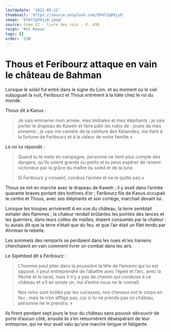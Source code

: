 ```yaml
---
lastUpdate: '2021-05-12'
thumbnail: 'https://source.unsplash.com/EFm7JpD9jy8'
image: 'EFm7JpD9jy8.jpeg'
source: tome II - livre des rois - P. 436
reign: 'Keï Kaous'
tags: []
order: '150'
---
```


# Thous et Feribourz attaque en vain le château de Bahman

Lorsque le soleil fut entré dans le signe du Lion. et au moment où le ciel subjuguait la nuit, Feribourz et Thous entrèrent à la hâte chez le roi du monde.

Thous dit à Kaous :

> Je vais emmener mon armée, mes timbales et mes éléphants ; je vais porter le drapeau de Kaweh et faire pâlir les rubis de : joues de mes ennemis ; je vais me ceindre de la ceinture des Keïanides, me fiant à la fortune de Feribourz et à la valeur de notre famille.»

Le roi lui répondit :

> Quand tu te mets en campagne, personne ne tient plus compte des dangers, qu’ils soient grands ou petits et tu peux espérer de revenir victorieux par la grâce du maître du soleil et de la lune.
>
> Si Feribourz y consent, conduis l’armée et ne le quitte pas.»

Thous se mit en marche avec le drapeau de Kaweh ; il y avait dans l’armée quarante braves portant des bottines d’or ; Feribourz fils de Kaous occupait le centre et Thous, avec ses éléphants et son cortège, marchait devant lui.

Lorsque les troupes arrivèrentt A en vue du château, la terre semblait exhaler des flammes ; la chaleur rendait brûlantes les pointes des lances et les guerriers, dans leurs cottes de mailles, étaient consumés par la chaleur : tu aurais dit que la terre n’était que du feu. et que l’air était un filet tendu par Ahriman le rebelle.

Les sommets des remparts se perdaient dans les nues et les Iraniens cherchaient en vain comment livrer un combat dans les airs.

Le Sipehbed dit à Feribourz :

> L’homme peut jeter dans la poussière la tête de l’ennemi qui lui est opposé, il peut entreprendre de l’abattre avec l’épée et l’arc, avec la flèche et le lacet, mais il n’y a pas de chemin qui conduise à ce château et s’il en existe un, nul d’entre nous ne le connaît.
>
> Nos reins sont brûlés par les cuirasses, nos chevaux ont le corps en feu ; mais te n’en afflige pas, car si tu ne prends pas ce château, personne ne le prendra. »

Ils firent pendant sept jours le tour du château sans pouvoir découvrir de porte d’aucun côté, ensuite ils s’en retournèrent désespérant de leur entreprise, qui ne leur avait valu qu’une marche longue et fatigante.
